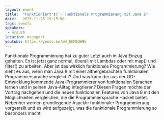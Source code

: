 ```yaml
---
layout: event
title:  "Funktioniert's? - Funktionale Programmierung mit Java 8"
date:   2015-11-25 19:15:00
tags: events
speakers: 
 - nrauch
location: megapart
youtube: https://youtu.be/dM_NUMEO69k
---
```


Funktionale Programmierung hat zu guter Letzt auch in Java Einzug gehalten. Es ist jetzt ganz normal, überall mit Lambdas oder mit map() und filter() zu arbeiten. Aber ist das wirklich funktionale Programmierung? Wie sieht es aus, wenn man Java 8 mit einer althergebrachten funktionalen Programmiersprache vergleicht? Und was kann der aus der OO-Entwicklung kommende Java-Programmierer von funktionalen Sprachen lernen und in seinen Java-Alltag integrieren? Diesen Fragen möchte der Vortrag nachgehen und die neuen funktionalen Features von Java 8 mit den Möglichkeiten vergleichen, die die Programmiersprache Haskell bietet. Nebenher werden grundlegende Aspekte funktionaler Programmierung vorgestellt und es wird aufgezeigt, was die funktionale Programmierung so besonders macht.